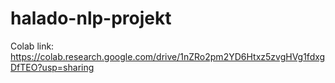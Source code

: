 # halado-nlp-projekt

Colab link: https://colab.research.google.com/drive/1nZRo2pm2YD6Htxz5zvgHVg1fdxgDfTEO?usp=sharing
